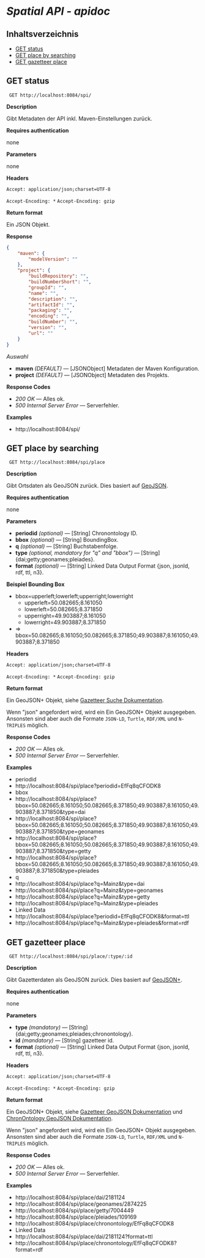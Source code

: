 # *Spatial API - apidoc*

## Inhaltsverzeichnis

* [GET status](#get-status)
* [GET place by searching](#get-place-by-searching)
* [GET gazetteer place](#get-gazetteer-place)

## GET status

` GET http://localhost:8084/spi/`

**Description**

Gibt Metadaten der API inkl. Maven-Einstellungen zurück.

**Requires authentication**

none

**Parameters**

none

**Headers**

`Accept: application/json;charset=UTF-8`

`Accept-Encoding: *` `Accept-Encoding: gzip`

**Return format**

Ein JSON Objekt.

**Response**

```json
{
	"maven": {
		"modelVersion": ""
	},
	"project": {
		"buildRepository": "",
		"buildNumberShort": "",
		"groupId": "",
		"name": "",
		"description": "",
		"artifactId": "",
		"packaging": "",
		"encoding": "",
		"buildNumber": "",
		"version": "",
		"url": ""
	}
}
```

*Auswahl*

* **maven** *(DEFAULT)* — [JSONObject] Metadaten der Maven Konfiguration.
* **project** *(DEFAULT)* — [JSONObject] Metadaten des Projekts.

**Response Codes**

* *200 OK* — Alles ok.
* *500 Internal Server Error* — Serverfehler.

**Examples**

* http://localhost:8084/spi/

## GET place by searching

` GET http://localhost:8084/spi/place`

**Description**

Gibt Ortsdaten als GeoJSON zurück. Dies basiert auf [GeoJSON](http://geojson.org).

**Requires authentication**

none

**Parameters**

* **periodid** *(optional)* — [String] Chronontology ID.
* **bbox** *(optional)* — [String] BoundingBox.
* **q** *(optional)* — [String] Buchstabenfolge.
* **type** *(optional, mandatory for "q" and "bbox")* — [String] {dai;getty;geonames;pleiades}.
* **format** *(optional)* — [String] Linked Data Output Format {json, jsonld, rdf, ttl, n3}.

**Beispiel Bounding Box**

* bbox=upperleft;lowerleft;upperright;lowerright
	* upperleft=50.082665;8.161050
	* lowerleft=50.082665;8.371850
	* upperright=49.903887;8.161050
	* lowerright=49.903887;8.371850
* => bbox=50.082665;8.161050;50.082665;8.371850;49.903887;8.161050;49.903887;8.371850

**Headers**

`Accept: application/json;charset=UTF-8`

`Accept-Encoding: *` `Accept-Encoding: gzip`

**Return format**

Ein GeoJSON+ Objekt, siehe [Gazetteer Suche Dokumentation](https://github.com/linkedgeodesy/geojson-plus/blob/master/datamodel.md#gazetteer-suche).

Wenn "json" angefordert wird, wird ein Ein GeoJSON+ Objekt ausgegeben. Ansonsten sind aber auch die Formate `JSON-LD`, `Turtle`, `RDF/XML` und `N-TRIPLES` möglich.

**Response Codes**

* *200 OK* — Alles ok.
* *500 Internal Server Error* — Serverfehler.

**Examples**

* periodid
 * http://localhost:8084/spi/place?periodid=EfFq8qCFODK8
* bbox
 * http://localhost:8084/spi/place?bbox=50.082665;8.161050;50.082665;8.371850;49.903887;8.161050;49.903887;8.371850&type=dai
 * http://localhost:8084/spi/place?bbox=50.082665;8.161050;50.082665;8.371850;49.903887;8.161050;49.903887;8.371850&type=geonames
 * http://localhost:8084/spi/place?bbox=50.082665;8.161050;50.082665;8.371850;49.903887;8.161050;49.903887;8.371850&type=getty
 * http://localhost:8084/spi/place?bbox=50.082665;8.161050;50.082665;8.371850;49.903887;8.161050;49.903887;8.371850&type=pleiades
* q
 * http://localhost:8084/spi/place?q=Mainz&type=dai
 * http://localhost:8084/spi/place?q=Mainz&type=geonames
 * http://localhost:8084/spi/place?q=Mainz&type=getty
 * http://localhost:8084/spi/place?q=Mainz&type=pleiades
* Linked Data
 * http://localhost:8084/spi/place?periodid=EfFq8qCFODK8&format=ttl
 * http://localhost:8084/spi/place?q=Mainz&type=pleiades&format=rdf

## GET gazetteer place

` GET http://localhost:8084/spi/place/:type/:id`

**Description**

Gibt Gazetterdaten als GeoJSON zurück. Dies basiert auf [GeoJSON+](https://github.com/linkedgeodesy/geojson-plus/blob/master/datamodel.md).

**Requires authentication**

none

**Parameters**

* **type** *(mandatory)* — [String] {dai;getty;geonames;pleiades;chronontology}.
* **id** *(mandatory)* — [String] gazetteer id.
* **format** *(optional)* — [String] Linked Data Output Format {json, jsonld, rdf, ttl, n3}.

**Headers**

`Accept: application/json;charset=UTF-8`

`Accept-Encoding: *` `Accept-Encoding: gzip`

**Return format**

Ein GeoJSON+ Objekt, siehe [Gazetteer GeoJSON Dokumentation](https://github.com/linkedgeodesy/geojson-plus/blob/master/datamodel.md#gazetteer-ressource) und [ChronOntology GeoJSON Dokumentation](https://github.com/linkedgeodesy/geojson-plus/blob/master/datamodel.md#chronontology-geojson).

Wenn "json" angefordert wird, wird ein Ein GeoJSON+ Objekt ausgegeben. Ansonsten sind aber auch die Formate `JSON-LD`, `Turtle`, `RDF/XML` und `N-TRIPLES` möglich.

**Response Codes**

* *200 OK* — Alles ok.
* *500 Internal Server Error* — Serverfehler.

**Examples**

* http://localhost:8084/spi/place/dai/2181124
* http://localhost:8084/spi/place/geonames/2874225
* http://localhost:8084/spi/place/getty/7004449
* http://localhost:8084/spi/place/pleiades/109169
* http://localhost:8084/spi/place/chronontology/EfFq8qCFODK8
* Linked Data
 * http://localhost:8084/spi/place/dai/2181124?format=ttl
 * http://localhost:8084/spi/place/chronontology/EfFq8qCFODK8?format=rdf
